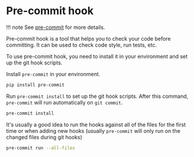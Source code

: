 # Pre-commit hook

!!! note
    See [pre-commit](https://pre-commit.com/) for more details.

Pre-commit hook is a tool that helps you to check your code before committing. It can be used to check code style, run tests, etc.

To use pre-commit hook, you need to install it in your environment and set up the git hook scripts.

Install `pre-commit` in your environment.

```bash
pip install pre-commit
```

Run `pre-commit install` to set up the git hook scripts. After this command, `pre-commit` will run automatically on `git commit`.

```bash
pre-commit install
```

It's usually a good idea to run the hooks against all of the files for the first time or when adding new hooks (usually `pre-commit` will only run on the changed files during git hooks)

```bash
pre-commit run --all-files
```
